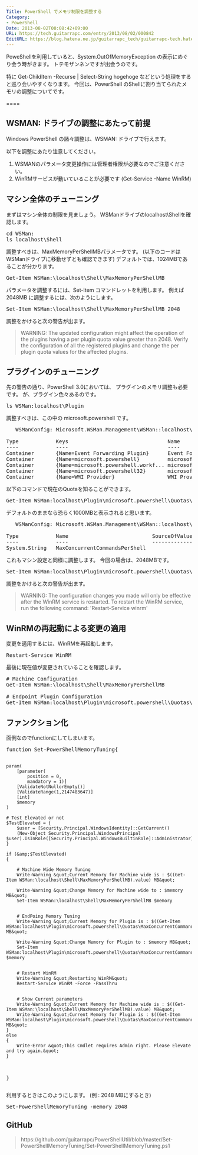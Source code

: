 ```yaml
---
Title: PowerShell でメモリ制限を調整する
Category:
- PowerShell
Date: 2013-08-02T00:08:42+09:00
URL: https://tech.guitarrapc.com/entry/2013/08/02/000842
EditURL: https://blog.hatena.ne.jp/guitarrapc_tech/guitarrapc-tech.hatenablog.com/atom/entry/11696248318757675934
---
```


PoweShellを利用していると、System.OutOfMemoryException の表示にめぐり会う時がきます。
トテモザンネンですが出会うのです。

特に Get-ChildItem -Recurse | Select-String hogehoge などという処理をすると巡り会いやすくなります。
今回は、PowerShell のShellに割り当てられたメモリの調整についてです。

====


<h2>WSMAN: ドライブの調整にあたって前提</h2>
Windows PowerShell の諸々調整は、WSMAN: ドライブで行えます。

以下を調整にあたり注意してください。
<ol>
	<li>WSMANのパラメータ変更操作には管理者権限が必要なのでご注意ください。</li>
	<li>WinRMサービスが動いていることが必要です (Get-Service -Name WinRM)</li>
</ol>

<h2>マシン全体のチューニング</h2>
まずはマシン全体の制限を見ましょう。
WSManドライブのlocalhost\Shellを確認します。
<pre class="brush: powershell">
cd WSMan:
ls localhost\Shell
</pre>

調整すべきは、MaxMemoryPerShellMBパラメータです。 (以下のコードはWSManドライブに移動せずとも確認できます)
デフォルトでは、1024MBであることが分かります。
<pre class="brush: powershell">
Get-Item WSMan:\localhost\Shell\MaxMemoryPerShellMB
</pre>

パラメータを調整するには、Set-Item コマンドレットを利用します。
例えば 2048MB に調整するには、次のようにします。
<pre class="brush: powershell">
Set-Item WSMan:\localhost\Shell\MaxMemoryPerShellMB 2048
</pre>

調整をかけると次の警告が出ます。
<blockquote>WARNING: The updated configuration might affect the operation of the plugins having a per plugin quota value greater than 2048. Verify the configuration of all the registered plugins and change the per plugin quota values for the affected plugins.</blockquote>

<h2>プラグインのチューニング</h2>
先の警告の通り、PowerShell 3.0においては、 プラグインのメモリ調整も必要です。
が、プラグイン色々あるのです。
<pre class="brush: powershell">
ls WSMan:localhost\Plugin
</pre>

調整すべきは、この中の microsoft.powershell です。
<pre class="brush: powershell">
   WSManConfig: Microsoft.WSMan.Management\WSMan::localhost\Plugin

Type            Keys                                Name
----            ----                                ----
Container       {Name=Event Forwarding Plugin}      Event Forwarding Plugin
Container       {Name=microsoft.powershell}         microsoft.powershell
Container       {Name=microsoft.powershell.workf... microsoft.powershell.workflow
Container       {Name=microsoft.powershell32}       microsoft.powershell32
Container       {Name=WMI Provider}                 WMI Provider
</pre>

以下のコマンドで現在のQuotaを知ることができます。
<pre class="brush: powershell">
Get-Item WSMan:localhost\Plugin\microsoft.powershell\Quotas\MaxConcurrentCommandsPerShell
</pre>

デフォルトのままなら恐らく1000MBと表示されると思います。
<pre class="brush: powershell">
   WSManConfig: Microsoft.WSMan.Management\WSMan::localhost\Plugin\microsoft.powershell\Quotas

Type            Name                           SourceOfValue   Value
----            ----                           -------------   -----
System.String   MaxConcurrentCommandsPerShell                  1000
</pre>

これもマシン設定と同様に調整します。
今回の場合は、2048MBです。
<pre class="brush: powershell">
Set-Item WSMan:localhost\Plugin\microsoft.powershell\Quotas\MaxConcurrentCommandsPerShell 2048
</pre>

調整をかけると次の警告が出ます。
<blockquote>WARNING: The configuration changes you made will only be effective after the WinRM service is restarted.  To restart the WinRM service, run the following command: 'Restart-Service winrm'</blockquote>


<h2>WinRMの再起動による変更の適用</h2>
変更を適用するには、WinRMを再起動します。
<pre class="brush: powershell">
Restart-Service WinRM
</pre>


最後に現在値が変更されていることを確認します。
<pre class="brush: powershell">
# Machine Configuration
Get-Item WSMan:\localhost\Shell\MaxMemoryPerShellMB

# Endpoint Plugin Configuration
Get-Item WSMan:localhost\Plugin\microsoft.powershell\Quotas\MaxConcurrentCommandsPerShell
</pre>

<h2>ファンクション化</h2>
面倒なのでfunctionにしてしまいます。
<pre class="brush: powershell">
function Set-PowerShellMemoryTuning{

    param(
        [parameter(
            position = 0,
            mandatory = 1)]
        [ValidateNotNullorEmpty()]
        [ValidateRange(1,2147483647)]
        [int]
        $memory
    )

    # Test Elevated or not
    $TestElevated = {
        $user = [Security.Principal.WindowsIdentity]::GetCurrent()
        (New-Object Security.Principal.WindowsPrincipal $user).IsInRole([Security.Principal.WindowsBuiltinRole]::Administrator)
    }

    if (&amp;$TestElevated)
    {

        # Machine Wide Memory Tuning
        Write-Warning &quot;Current Memory for Machine wide is : $((Get-Item WSMan:\localhost\Shell\MaxMemoryPerShellMB).value) MB&quot;

        Write-Warning &quot;Change Memory for Machine wide to : $memory MB&quot;
        Set-Item WSMan:\localhost\Shell\MaxMemoryPerShellMB $memory


        # EndPoing Memory Tuning
        Write-Warning &quot;Current Memory for Plugin is : $((Get-Item WSMan:localhost\Plugin\microsoft.powershell\Quotas\MaxConcurrentCommandsPerShell).value) MB&quot;

        Write-Warning &quot;Change Memory for Plugin to : $memory MB&quot;
        Set-Item WSMan:localhost\Plugin\microsoft.powershell\Quotas\MaxConcurrentCommandsPerShell $memory


        # Restart WinRM
        Write-Warning &quot;Restarting WinRM&quot;
        Restart-Service WinRM -Force -PassThru


        # Show Current parameters
        Write-Warning &quot;Current Memory for Machine wide is : $((Get-Item WSMan:\localhost\Shell\MaxMemoryPerShellMB).value) MB&quot;
        Write-Warning &quot;Current Memory for Plugin is : $((Get-Item WSMan:localhost\Plugin\microsoft.powershell\Quotas\MaxConcurrentCommandsPerShell).value) MB&quot;
    }
    else
    {
        Write-Error &quot;This Cmdlet requires Admin right. Please Elevate and try again.&quot;
    }

}
</pre>

利用するときはこのようにします。 (例 : 2048 MBにするとき)
<pre class="brush: powershell">
Set-PowerShellMemoryTuning -memory 2048
</pre>

<h2>GitHub</h2>
<blockquote>https://github.com/guitarrapc/PowerShellUtil/blob/master/Set-PowerShellMemoryTuning/Set-PowerShellMemoryTuning.ps1</blockquote>
